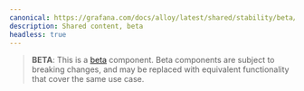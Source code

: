```yaml
---
canonical: https://grafana.com/docs/alloy/latest/shared/stability/beta/
description: Shared content, beta
headless: true
---
```


> **BETA**: This is a [beta][] component. Beta components are subject to breaking
> changes, and may be replaced with equivalent functionality that cover the
> same use case.

[beta]: ../../../stability/#beta
